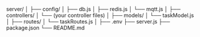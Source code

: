server/
│
├── config/
│   ├── db.js
│   ├── redis.js
│   └── mqtt.js
│
├── controllers/
│   └── (your controller files)
│
├── models/
│   └── taskModel.js
│
├── routes/
│   └── taskRoutes.js
│
├── .env
├── server.js
├── package.json
└── README.md
